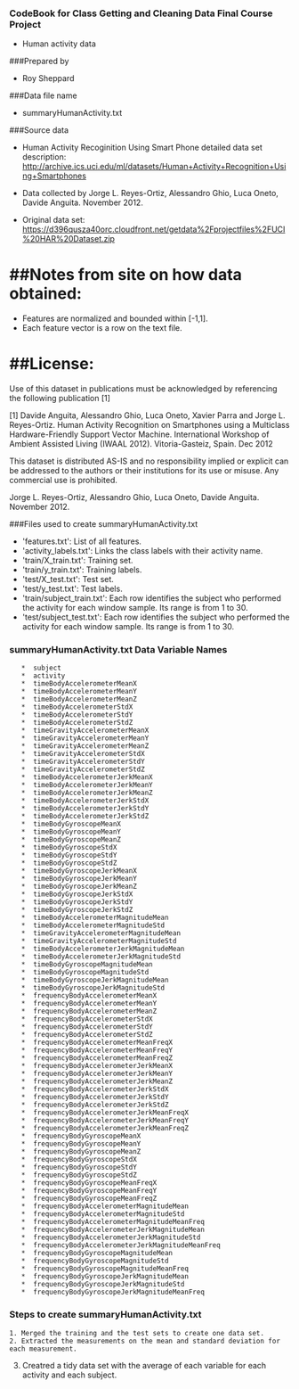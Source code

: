 ### CodeBook for Class Getting and Cleaning Data Final Course Project
* Human activity data 

###Prepared by 
* Roy Sheppard

###Data file name
* summaryHumanActivity.txt

###Source data  
* Human Activity Recoginition Using Smart Phone detailed data set description:  http://archive.ics.uci.edu/ml/datasets/Human+Activity+Recognition+Using+Smartphones

* Data collected by Jorge L. Reyes-Ortiz, Alessandro Ghio, Luca Oneto, Davide Anguita. November 2012. 
* Original data set:  https://d396qusza40orc.cloudfront.net/getdata%2Fprojectfiles%2FUCI%20HAR%20Dataset.zip   


##Notes from site on how data obtained: 
======
- Features are normalized and bounded within [-1,1].
- Each feature vector is a row on the text file.

##License:
========
Use of this dataset in publications must be acknowledged by referencing the following publication [1] 

[1] Davide Anguita, Alessandro Ghio, Luca Oneto, Xavier Parra and Jorge L. Reyes-Ortiz. Human Activity Recognition on Smartphones using a Multiclass Hardware-Friendly Support Vector Machine. International Workshop of Ambient Assisted Living (IWAAL 2012). Vitoria-Gasteiz, Spain. Dec 2012

This dataset is distributed AS-IS and no responsibility implied or explicit can be addressed to the authors or their institutions for its use or misuse. Any commercial use is prohibited.

Jorge L. Reyes-Ortiz, Alessandro Ghio, Luca Oneto, Davide Anguita. November 2012.

###Files used to create summaryHumanActivity.txt

- 'features.txt': List of all features.
- 'activity_labels.txt': Links the class labels with their activity name.
- 'train/X_train.txt': Training set.
- 'train/y_train.txt': Training labels.
- 'test/X_test.txt': Test set.
- 'test/y_test.txt': Test labels.
- 'train/subject_train.txt': Each row identifies the subject who performed the activity for each window sample. Its range is from 1 to 30. 
- 'test/subject_test.txt': Each row identifies the subject who performed the activity for each window sample. Its range is from 1 to 30. 

### summaryHumanActivity.txt Data Variable Names 
       *  subject  
       *  activity  
       *  timeBodyAccelerometerMeanX         *  timeBodyAccelerometerMeanY         *  timeBodyAccelerometerMeanZ         *  timeBodyAccelerometerStdX         *  timeBodyAccelerometerStdY         *  timeBodyAccelerometerStdZ         *  timeGravityAccelerometerMeanX         *  timeGravityAccelerometerMeanY         *  timeGravityAccelerometerMeanZ         *  timeGravityAccelerometerStdX         *  timeGravityAccelerometerStdY         *  timeGravityAccelerometerStdZ         *  timeBodyAccelerometerJerkMeanX         *  timeBodyAccelerometerJerkMeanY         *  timeBodyAccelerometerJerkMeanZ         *  timeBodyAccelerometerJerkStdX         *  timeBodyAccelerometerJerkStdY         *  timeBodyAccelerometerJerkStdZ         *  timeBodyGyroscopeMeanX         *  timeBodyGyroscopeMeanY         *  timeBodyGyroscopeMeanZ         *  timeBodyGyroscopeStdX         *  timeBodyGyroscopeStdY         *  timeBodyGyroscopeStdZ         *  timeBodyGyroscopeJerkMeanX         *  timeBodyGyroscopeJerkMeanY         *  timeBodyGyroscopeJerkMeanZ         *  timeBodyGyroscopeJerkStdX         *  timeBodyGyroscopeJerkStdY         *  timeBodyGyroscopeJerkStdZ         *  timeBodyAccelerometerMagnitudeMean         *  timeBodyAccelerometerMagnitudeStd         *  timeGravityAccelerometerMagnitudeMean         *  timeGravityAccelerometerMagnitudeStd         *  timeBodyAccelerometerJerkMagnitudeMean         *  timeBodyAccelerometerJerkMagnitudeStd         *  timeBodyGyroscopeMagnitudeMean         *  timeBodyGyroscopeMagnitudeStd         *  timeBodyGyroscopeJerkMagnitudeMean         *  timeBodyGyroscopeJerkMagnitudeStd         *  frequencyBodyAccelerometerMeanX         *  frequencyBodyAccelerometerMeanY         *  frequencyBodyAccelerometerMeanZ         *  frequencyBodyAccelerometerStdX         *  frequencyBodyAccelerometerStdY         *  frequencyBodyAccelerometerStdZ         *  frequencyBodyAccelerometerMeanFreqX         *  frequencyBodyAccelerometerMeanFreqY         *  frequencyBodyAccelerometerMeanFreqZ         *  frequencyBodyAccelerometerJerkMeanX         *  frequencyBodyAccelerometerJerkMeanY         *  frequencyBodyAccelerometerJerkMeanZ         *  frequencyBodyAccelerometerJerkStdX         *  frequencyBodyAccelerometerJerkStdY         *  frequencyBodyAccelerometerJerkStdZ         *  frequencyBodyAccelerometerJerkMeanFreqX         *  frequencyBodyAccelerometerJerkMeanFreqY         *  frequencyBodyAccelerometerJerkMeanFreqZ         *  frequencyBodyGyroscopeMeanX         *  frequencyBodyGyroscopeMeanY         *  frequencyBodyGyroscopeMeanZ         *  frequencyBodyGyroscopeStdX         *  frequencyBodyGyroscopeStdY         *  frequencyBodyGyroscopeStdZ         *  frequencyBodyGyroscopeMeanFreqX         *  frequencyBodyGyroscopeMeanFreqY         *  frequencyBodyGyroscopeMeanFreqZ         *  frequencyBodyAccelerometerMagnitudeMean         *  frequencyBodyAccelerometerMagnitudeStd         *  frequencyBodyAccelerometerMagnitudeMeanFreq         *  frequencyBodyAccelerometerJerkMagnitudeMean         *  frequencyBodyAccelerometerJerkMagnitudeStd         *  frequencyBodyAccelerometerJerkMagnitudeMeanFreq         *  frequencyBodyGyroscopeMagnitudeMean         *  frequencyBodyGyroscopeMagnitudeStd         *  frequencyBodyGyroscopeMagnitudeMeanFreq         *  frequencyBodyGyroscopeJerkMagnitudeMean         *  frequencyBodyGyroscopeJerkMagnitudeStd         *  frequencyBodyGyroscopeJerkMagnitudeMeanFreq  
       
### Steps to create summaryHumanActivity.txt
	1. Merged the training and the test sets to create one data set.
	2. Extracted the measurements on the mean and standard deviation for each measurement.
   3. Creatred a tidy data set with the average of each variable for each activity and each subject.
